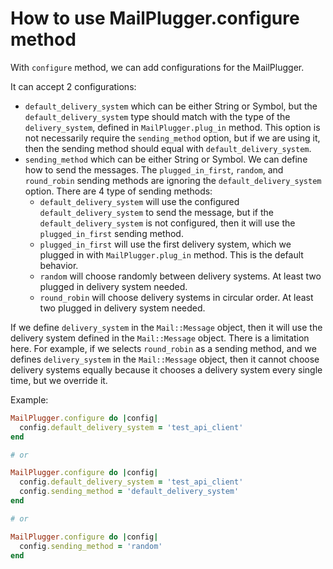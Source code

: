# How to use MailPlugger.configure method

With `configure` method, we can add configurations for the MailPlugger.

It can accept 2 configurations:
- `default_delivery_system` which can be either String or Symbol, but the `default_delivery_system` type should match with the type of the `delivery_system`, defined in `MailPlugger.plug_in` method. This option is not necessarily require the `sending_method` option, but if we are using it, then the sending method should equal with `default_delivery_system`.
- `sending_method` which can be either String or Symbol. We can define how to send the messages. The `plugged_in_first`, `random`, and `round_robin` sending methods are ignoring the `default_delivery_system` option.
There are 4 type of sending methods:
  - `default_delivery_system` will use the configured `default_delivery_system` to send the message, but if the `default_delivery_system` is not configured, then it will use the `plugged_in_first` sending method.
  - `plugged_in_first` will use the first delivery system, which we plugged in with `MailPlugger.plug_in` method. This is the default behavior.
  - `random` will choose randomly between delivery systems. At least two plugged in delivery system needed.
  - `round_robin` will choose delivery systems in circular order. At least two plugged in delivery system needed.

If we define `delivery_system` in the `Mail::Message` object, then it will use the delivery system defined in the `Mail::Message` object.
There is a limitation here. For example, if we selects `round_robin` as a sending method, and we defines `delivery_system` in the `Mail::Message` object, then it cannot choose delivery systems equally because it chooses a delivery system every single time, but we override it.

Example:

```ruby
MailPlugger.configure do |config|
  config.default_delivery_system = 'test_api_client'
end

# or

MailPlugger.configure do |config|
  config.default_delivery_system = 'test_api_client'
  config.sending_method = 'default_delivery_system'
end

# or

MailPlugger.configure do |config|
  config.sending_method = 'random'
end
```
